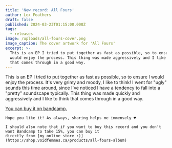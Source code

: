 ```yaml
---
title: 'New record: All Fours'
author: Lex Feathers
draft: false
published: 2024-03-23T01:15:00.000Z
tags:
  - releases
image: /uploads/all-fours-cover.png
image_caption: The cover artwork for 'All Fours'
excerpt: >-
  This is an EP I tried to put together as fast as possible, so to ensure I
  would enjoy the process. This thing was made aggressively and I like to think
  that comes through in a good way.
---
```

This is an EP I tried to put together as fast as possible, so to ensure I would enjoy the process. It's very grimy and moody, I like to think!
    I went for "ugly" sounds this time around, since I've noticed I have a tendency to fall into a "pretty" soundscape
    typically.
    This thing was made quickly and aggressively and I like to think that comes through in a good way.
    <p><a href="https://voidfemmes.bandcamp.com/album/all-fours" target="_blank">You can buy it on bandcamp.</a></p>

    Hope you like it! As always, sharing helps me immensely ♥

    I should also note that if you want to buy this record and you don't want Bandcamp to take 15%, you can buy it
    directly from [my online store :)](https://shop.voidfemmes.ca/products/all-fours-album)
